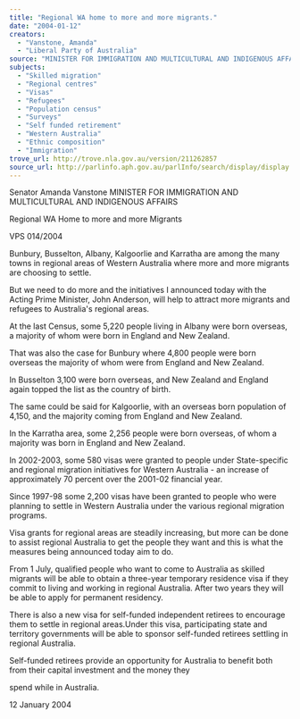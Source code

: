 ```yaml
---
title: "Regional WA home to more and more migrants."
date: "2004-01-12"
creators:
  - "Vanstone, Amanda"
  - "Liberal Party of Australia"
source: "MINISTER FOR IMMIGRATION AND MULTICULTURAL AND INDIGENOUS AFFAIRS"
subjects:
  - "Skilled migration"
  - "Regional centres"
  - "Visas"
  - "Refugees"
  - "Population census"
  - "Surveys"
  - "Self funded retirement"
  - "Western Australia"
  - "Ethnic composition"
  - "Immigration"
trove_url: http://trove.nla.gov.au/version/211262857
source_url: http://parlinfo.aph.gov.au/parlInfo/search/display/display.w3p;query=Id%3A%22media/pressrel/R0DB6%22
---
```


 Senator Amanda Vanstone  MINISTER FOR IMMIGRATION AND MULTICULTURAL AND INDIGENOUS AFFAIRS 

 Regional WA Home to more and more Migrants

 VPS 014/2004

 Bunbury, Busselton, Albany, Kalgoorlie and Karratha are among the many towns in regional areas of Western Australia  where more and more migrants are choosing to settle.

 But we need to do more and the initiatives I announced today with the Acting Prime Minister, John Anderson, will help to  attract more migrants and refugees to Australia's regional areas.

 At the last Census, some 5,220 people living in Albany were born overseas, a majority of whom were born in England and  New Zealand.

 That was also the case for Bunbury where 4,800 people were born overseas the majority of whom were from England and  New Zealand.

 In Busselton 3,100 were born overseas, and New Zealand and England again topped the list as the country of birth.

 The same could be said for Kalgoorlie, with an overseas born population of 4,150, and the majority coming from England and  New Zealand.

 In the Karratha area, some 2,256 people were born overseas, of whom a majority was born in England and New Zealand.

 In 2002-2003, some 580 visas were granted to people under State-specific and regional migration initiatives for Western  Australia - an increase of approximately 70 percent over the 2001-02 financial year. 

 Since 1997-98 some 2,200 visas have been granted to people who were planning to settle in Western Australia under the  various regional migration programs.

 Visa grants for regional areas are steadily increasing, but more can be done to assist regional Australia to get the people they  want and this is what the measures being announced today aim to do.

 From 1 July, qualified people who want to come to Australia as skilled migrants will be able to obtain a three-year temporary  residence visa if they commit to living and working in regional Australia. After two years they will be able to apply for  permanent residency.

 There is also a new visa for self-funded independent retirees to encourage them to settle in regional areas.Under this visa,  participating state and territory governments will be able to sponsor self-funded retirees settling in regional Australia. 

 Self-funded retirees provide an opportunity for Australia to benefit both from their capital investment and the money they 

 spend while in Australia.

 12 January 2004

